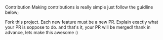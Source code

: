 Contribution
Making contributions is really simple just follow the guidline below;

Fork this project.
Each new feature must be a new PR.
Explain exactly what your PR is soppose to do.
and that's it, your PR will be merged! thank in advance, lets make this awesome :)